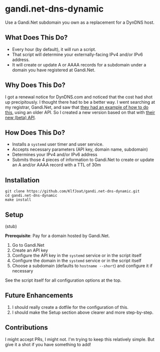 # gandi.net-dns-dynamic
Use a Gandi.Net subdomain you own as a replacement for a DynDNS host.

## What Does This Do?
* Every hour (by default), it will run a script.
* That script will determine your externally-facing IPv4 and/or IPv6 address.
* It will create or update A or AAAA records for a subdomain under a domain you have registered at Gandi.Net.

## Why Does This Do?
I got a renewal notice for DynDNS.com and noticed that the cost had shot up precipitously. I thought there had to be a better way. I went searching at my registrar, Gandi.Net, and saw that [they had an example of how to do this](https://github.com/Gandi/api-examples/blob/master/bash/livedns/mywanip.sh), using an older API. So I created a new version based on that with [their new (beta) API](https://api.gandi.net/docs/livedns/).

## How Does This Do?
* Installs a `systemd` user timer and user service.
* Accepts necessary parameters (API key, domain name, subdomain)
* Determines your IPv4 and/or IPv6 address
* Submits those 4 pieces of information to Gandi.Net to create or update an A and/or AAAA record with a TTL of 30m

## Installation
```
git clone https://github.com/KlfJoat/gandi.net-dns-dynamic.git
cd gandi.net-dns-dynamic
make install
```

## Setup
(stub)

**Prerequisite**: Pay for a domain hosted by Gandi.Net.
1. Go to Gandi.Net
2. Create an API key
3. Configure the API key in the `systemd` service or in the script itself
4. Configure the domain in the `systemd` service or in the script itself
5. Choose a subdomain (defaults to `hostname --short`) and configure it if necessary

See the script itself for all configuration options at the top. 

## Future Enhancements
1. I should really create a dotfile for the configuration of this.
2. I should make the Setup section above clearer and more step-by-step.

## Contributions
I might accept PRs, I might not. I'm trying to keep this relatively simple. But give it a shot if you have something to add!

